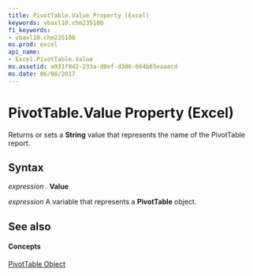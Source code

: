 ```yaml
---
title: PivotTable.Value Property (Excel)
keywords: vbaxl10.chm235100
f1_keywords:
- vbaxl10.chm235100
ms.prod: excel
api_name:
- Excel.PivotTable.Value
ms.assetid: a931f842-233a-d0ef-d306-664b65eaaecd
ms.date: 06/08/2017
---
```



# PivotTable.Value Property (Excel)

Returns or sets a  **String** value that represents the name of the PivotTable report.


## Syntax

 _expression_ . **Value**

 _expression_ A variable that represents a **PivotTable** object.


## See also


#### Concepts


[PivotTable Object](Excel.PivotTable.md)

